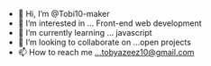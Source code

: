 - 👋 Hi, I’m @Tobi10-maker
- 👀 I’m interested in ... Front-end web development
- 🌱 I’m currently learning ... javascript
- 💞️ I’m looking to collaborate on ...open projects
- 📫 How to reach me ...tobyazeez10@gmail.com

<!---
Tobi10-maker/Tobi10-maker is a ✨ special ✨ repository because its `README.md` (this file) appears on your GitHub profile.
You can click the Preview link to take a look at your changes.
--->
